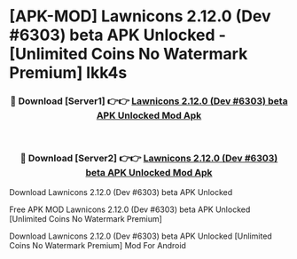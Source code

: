 # [APK-MOD] Lawnicons 2.12.0 (Dev #6303) beta APK Unlocked - [Unlimited Coins No Watermark Premium] lkk4s



<div align="center">
<h3>🔴 Download [Server1] 👉👉 <a href="https://momento.my/?title=Lawnicons_2.12.0_(Dev_#6303)_beta_APK_Unlocked">Lawnicons 2.12.0 (Dev #6303) beta APK Unlocked Mod Apk</a></h3><br>

<h3>🔴 Download [Server2] 👉👉 <a href="https://momento.my/?title=Lawnicons_2.12.0_(Dev_#6303)_beta_APK_Unlocked">Lawnicons 2.12.0 (Dev #6303) beta APK Unlocked Mod Apk</a></h3>
</div>



Download Lawnicons 2.12.0 (Dev #6303) beta APK Unlocked 

Free APK MOD Lawnicons 2.12.0 (Dev #6303) beta APK Unlocked [Unlimited Coins No Watermark Premium]

Download Lawnicons 2.12.0 (Dev #6303) beta APK Unlocked [Unlimited Coins No Watermark Premium] Mod For Android
